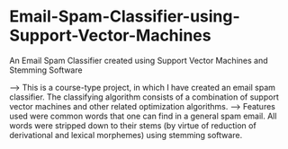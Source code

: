 # Email-Spam-Classifier-using-Support-Vector-Machines
An Email Spam Classifier created using Support Vector Machines and Stemming Software

--> This is a course-type project, in which I have created an email spam classifier. The classifying algorithm consists of a combination of support vector machines and other related optimization algorithms.
--> Features used were common words that one can find in a general spam email. All words were stripped down to their stems (by virtue of reduction of derivational and lexical morphemes) using stemming software.  
